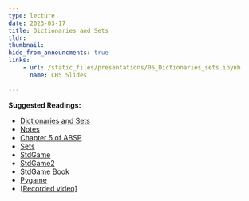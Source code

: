 ```yaml
---
type: lecture
date: 2023-03-17
title: Dictionaries and Sets
tldr: 
thumbnail: 
hide_from_announcments: true
links: 
    - url: /static_files/presentations/05_Dictionaries_sets.ipynb
      name: CH5 Slides 
      
---
```

**Suggested Readings:**
- [Dictionaries and Sets](https://github.com/phonchi/nsysu-math106A-2023/blob/master/static_files/presentations/05_Dictionaries_sets.ipynb)
- [Notes](https://hackmd.io/@phonchi/programming-ch5)
- [Chapter 5 of ABSP](https://automatetheboringstuff.com/2e/chapter5/)
- [Sets](https://realpython.com/python-sets/)
- [StdGame](https://github.com/asweigart/PythonStdioGames)
- [StdGame2](https://github.com/grantjenks/free-python-games)
- [StdGame Book](https://inventwithpython.com/invent4thed/)
- [Pygame](https://inventwithpython.com/pygame/)
- [[Recorded video]](https://youtube.com/playlist?list=PLHNZtBNWQ-85UUv8TjRaCTKLd-i2S7Llz)

